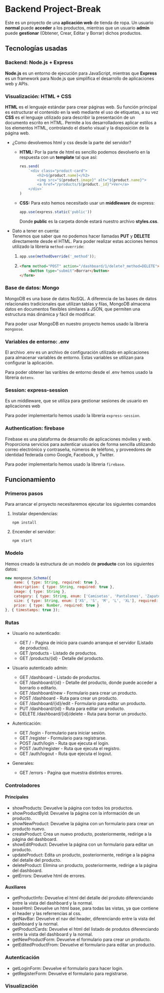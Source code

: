 # Backend Project-Break

Este es un proyecto de una **aplicación web** de tienda de ropa. Un usuario **normal** puede **acceder** a los productos, mientras que un usuario **admin** puede **gestionar** (Obtener, Crear, Editar y Borrar) dichos productos.

## Tecnologías usadas

### Backend: Node.js + Express
**Node.js** es un entorno de ejecución para JavaScript, mientras que **Express** es un framework para Node.js que simplifica el desarrollo de aplicaciones web y APIs.

### Visualización: HTML + CSS
**HTML** es el lenguaje estándar para crear páginas web. Su función principal es estructurar el contenido en la web mediante el uso de etiquetas, a su vez **CSS** es el lenguaje utilizado para describir la presentación de un documento escrito en HTML. Permite a los desarrolladores aplicar estilos a los elementos HTML, controlando el diseño visual y la disposición de la página web.

- ¿Como devolvemos html y css desde la parte del servidor?
 
    - **HTML:** Por la parte de html es sencillo podemos devolverlo en la respuesta con un **template** tal que así:
        ```javascript
        res.send(
            `<div class="product-card">
                <h2>${product.name}</h2>
                <img src="${product.image}" alt="${product.name}">
                <a href="/products/${product._id}">Ver</a>
            </div>`
        )
        ```
    - **CSS:** Para esto hemos necesitado usar un **middleware** de express:
        ```javascript
        app.use(express.static('public'))
        ```
        Donde **public** es la carpeta donde estará nuestro archivo **styles.css**.

- Dato a tener en cuenta:    
Tenemos que saber que no podemos hacer llamadas **PUT** y **DELETE** directamente desde el HTML. Para poder realizar estas acciones hemos utilizado la libreria ``method-override``:

    1. 
        ```javascript
        app.use(methodOverride('_method'));
        ```

    2.
        ```html
        <form method="POST" action="/dashboard/1/delete?_method=DELETE">
            <button type="submit">Borrar</button>
        </form>
        ```

### Base de datos: Mongo
MongoDB es una base de datos NoSQL. A diferencia de las bases de datos relacionales tradicionales que utilizan tablas y filas, MongoDB almacena datos en documentos flexibles similares a JSON, que permiten una estructura más dinámica y fácil de modificar.

Para poder usar MongoDB en nuestro proyecto hemos usado la libreria ``mongoose``.


### Variables de entorno: .env
El archivo .env es un archivo de configuración utilizado en aplicaciones para almacenar variables de entorno. Estas variables se utilizan para configurar la aplicación.

Para poder obtener las varibles de entorno desde el .env hemos usado la libreria ``dotenv``.


### Session: express-session
Es un middleware, que se utiliza para gestionar sesiones de usuario en aplicaciones web

Para poder implementarlo hemos usado la libreria ``express-session``.

### Authentication: firebase
Firebase es una plataforma de desarrollo de aplicaciones móviles y web. Proporciona servicios para autenticar usuarios de forma sencilla utilizando correo electrónico y contraseña, números de teléfono, y proveedores de identidad federada como Google, Facebook, y Twitter.

Para poder implementarlo hemos usado la libreria ``firebase``.


## Funcionamiento

### Primeros pasos
Para arrancar el proyecto necesitaremos ejecutar los siguientes comandos

1. Instalar dependencias:
    ```
    npm install
    ```

2. Encender el servidor:
    ```
    npm start
    ```

### Modelo
Hemos creado la estructura de un modelo de **producto** con los siguientes datos:

```javascript
new mongoose.Schema({
	name: { type: String, required: true },
	description: { type: String, required: true },
	image: { type: String },
	category: { type: String, enum: ['Camisetas', 'Pantalones', 'Zapatos', 'Accesorios'], required: true },
	size: { type: String, enum: ['XS', 'S', 'M', 'L', 'XL'], required: true },
	price: { type: Number, required: true }
}, { timestamps: true });
```

### Rutas
- Usuario no autenticado:
    - GET / - Pagina de inicio para cuando arranque el servidor (Listado de productos).
    - GET /products - Listado de productos.
    - GET /products/{id} - Detalle del producto.

- Usuario autenticado admin:
    - GET /dashboard - Listado de productos.
    - GET /dashboard/{id} - Detalle del producto, donde puede acceder a borrarlo o editarlo.
    - GET /dashboard/new - Formulario para crear un producto.
    - POST /dashboard - Ruta para crear un producto.
    - GET /dashboard/{id}/edit - Formulario para editar un producto.
    - PUT /dashboard/{id} - Ruta para editar un producto.
    - DELETE /dashboard/{id}/delete - Ruta para borrar un producto.

- Autenticación:
    - GET /login - Formulario para iniciar sesión.
    - GET /register - Formulario para registrarse.
    - POST /auth/login - Ruta que ejecuta el login.
    - POST /auth/register - Ruta que ejecuta el  registro.
    - GET /auth/logout - Ruta que ejecuta el logout.

- Generales:
    - GET /errors - Pagina que muestra distintos errores.

### Controladores
#### Principales
- showProducts: Devuelve la página con todos los productos.
- showProductById: Devuelve la página con la información de un producto.
- showNewProduct: Devuelve la página con un formulario para crear un producto nuevo.
- createProduct: Crea un nuevo producto, posteriormente, redirige a la página del dashboard.
- showEditProduct: Devuelve la página con un formulario para editar un producto.
- updateProduct: Edita un producto, posteriormente, redirige a la página del detalle del producto.
- deleteProduct: Elimina un producto, posteriormente, redirige a la página del dashboard.
- getErrors: Devuelve html de errores.

#### Auxiliares
- getProductInfo: Devuelve el html del detalle del produto diferenciando entre la vista del dashboard y la normal.
- baseHtml: Devuelve un html base, para todas las vistas, ya que contiene el header y las referrencias al css.
- getNavBar: Devuelve el nav del header, diferenciando entre la vista del dashboard y la normal.
- getProductCards: Devuelve el html del listado de produtos diferenciando entre la vista del dashboard y la normal.
- getNewProductForm: Devuelve el formulario para crear un producto.
- getEditedProductFrom: Devuelve el formulario para editar un producto.


### Autenticación
- getLoginForm: Devuelve el formulario para hacer login.
- getRegisterForm: Devuelve el formulario para registrarse.

### Visualización

 
